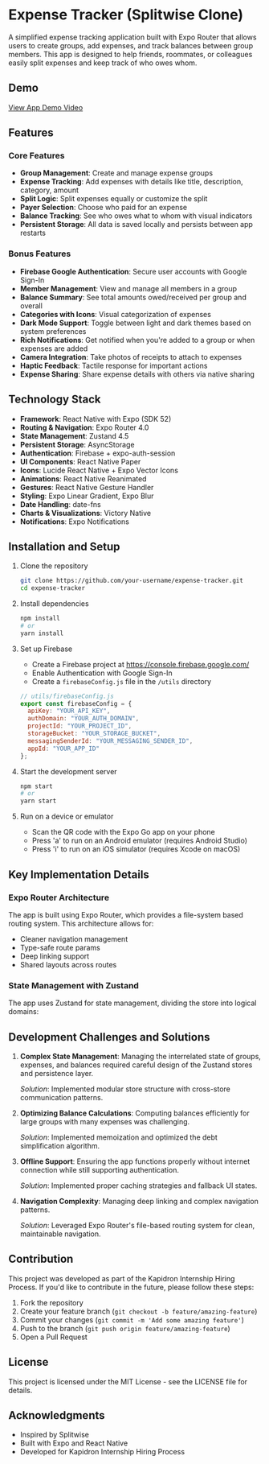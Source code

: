# Expense Tracker (Splitwise Clone)

A simplified expense tracking application built with Expo Router that allows users to create groups, add expenses, and track balances between group members. This app is designed to help friends, roommates, or colleagues easily split expenses and keep track of who owes whom.

## Demo

[View App Demo Video](https://www.youtube.com/watch?v=sVtEbq94MfM)

## Features

### Core Features
- **Group Management**: Create and manage expense groups
- **Expense Tracking**: Add expenses with details like title, description, category, amount
- **Split Logic**: Split expenses equally or customize the split
- **Payer Selection**: Choose who paid for an expense
- **Balance Tracking**: See who owes what to whom with visual indicators
- **Persistent Storage**: All data is saved locally and persists between app restarts

### Bonus Features
- **Firebase Google Authentication**: Secure user accounts with Google Sign-In
- **Member Management**: View and manage all members in a group
- **Balance Summary**: See total amounts owed/received per group and overall
- **Categories with Icons**: Visual categorization of expenses
- **Dark Mode Support**: Toggle between light and dark themes based on system preferences
- **Rich Notifications**: Get notified when you're added to a group or when expenses are added
- **Camera Integration**: Take photos of receipts to attach to expenses
- **Haptic Feedback**: Tactile response for important actions
- **Expense Sharing**: Share expense details with others via native sharing

## Technology Stack

- **Framework**: React Native with Expo (SDK 52)
- **Routing & Navigation**: Expo Router 4.0
- **State Management**: Zustand 4.5
- **Persistent Storage**: AsyncStorage
- **Authentication**: Firebase + expo-auth-session
- **UI Components**: React Native Paper
- **Icons**: Lucide React Native + Expo Vector Icons
- **Animations**: React Native Reanimated
- **Gestures**: React Native Gesture Handler
- **Styling**: Expo Linear Gradient, Expo Blur
- **Date Handling**: date-fns
- **Charts & Visualizations**: Victory Native
- **Notifications**: Expo Notifications


## Installation and Setup

1. Clone the repository
   ```bash
   git clone https://github.com/your-username/expense-tracker.git
   cd expense-tracker
   ```

2. Install dependencies
   ```bash
   npm install
   # or
   yarn install
   ```

3. Set up Firebase
   - Create a Firebase project at https://console.firebase.google.com/
   - Enable Authentication with Google Sign-In
   - Create a `firebaseConfig.js` file in the `/utils` directory
   ```javascript
   // utils/firebaseConfig.js
   export const firebaseConfig = {
     apiKey: "YOUR_API_KEY",
     authDomain: "YOUR_AUTH_DOMAIN",
     projectId: "YOUR_PROJECT_ID",
     storageBucket: "YOUR_STORAGE_BUCKET",
     messagingSenderId: "YOUR_MESSAGING_SENDER_ID",
     appId: "YOUR_APP_ID"
   };
   ```

4. Start the development server
   ```bash
   npm start
   # or
   yarn start
   ```

5. Run on a device or emulator
   - Scan the QR code with the Expo Go app on your phone
   - Press 'a' to run on an Android emulator (requires Android Studio)
   - Press 'i' to run on an iOS simulator (requires Xcode on macOS)

## Key Implementation Details

### Expo Router Architecture

The app is built using Expo Router, which provides a file-system based routing system. This architecture allows for:
- Cleaner navigation management
- Type-safe route params
- Deep linking support
- Shared layouts across routes

### State Management with Zustand

The app uses Zustand for state management, dividing the store into logical domains:




## Development Challenges and Solutions

1. **Complex State Management**: Managing the interrelated state of groups, expenses, and balances required careful design of the Zustand stores and persistence layer.
   
   *Solution*: Implemented modular store structure with cross-store communication patterns.

2. **Optimizing Balance Calculations**: Computing balances efficiently for large groups with many expenses was challenging.
   
   *Solution*: Implemented memoization and optimized the debt simplification algorithm.

3. **Offline Support**: Ensuring the app functions properly without internet connection while still supporting authentication.
   
   *Solution*: Implemented proper caching strategies and fallback UI states.

4. **Navigation Complexity**: Managing deep linking and complex navigation patterns.
   
   *Solution*: Leveraged Expo Router's file-based routing system for clean, maintainable navigation.

## Contribution

This project was developed as part of the Kapidron Internship Hiring Process. If you'd like to contribute in the future, please follow these steps:

1. Fork the repository
2. Create your feature branch (`git checkout -b feature/amazing-feature`)
3. Commit your changes (`git commit -m 'Add some amazing feature'`)
4. Push to the branch (`git push origin feature/amazing-feature`)
5. Open a Pull Request

## License

This project is licensed under the MIT License - see the LICENSE file for details.

## Acknowledgments

- Inspired by Splitwise
- Built with Expo and React Native
- Developed for Kapidron Internship Hiring Process
